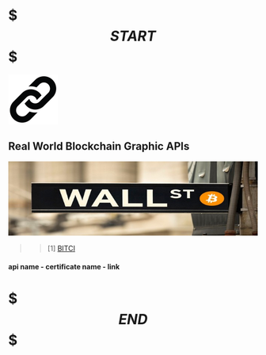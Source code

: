 # $$$START$$$

![alt text: link](./res/link.png "link")


## Real World Blockchain Graphic APIs

![alt text: deneme](./res/wallstreet-bitcoin.jpg "bitcoin wallstreet")


>> [1] [BITCI](https://www.bitci.com/ "Bitci API")

#### api name - certificate name - link 


# $$$END$$$

